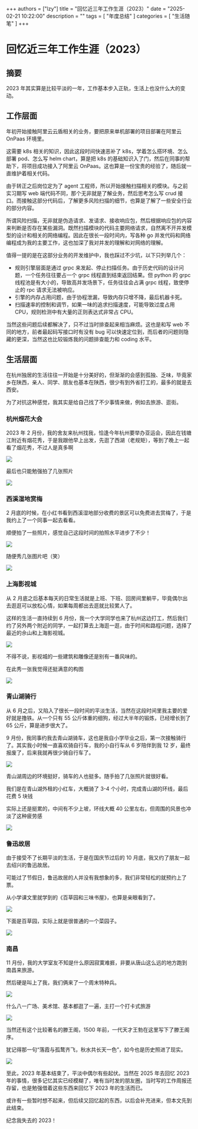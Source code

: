+++
authors = ["lzy"]
title = "回忆近三年工作生涯（2023）"
date = "2025-02-21 10:22:00"
description = ""
tags = [
    "年度总结"
]
categories = [
    "生活随笔"
]
+++

# 回忆近三年工作生涯（2023）

## 摘要

2023 年其实算是比较平淡的一年，工作基本步入正轨，生活上也没什么大的变动。

## 工作层面

年初开始接触阿里云云盾相关的业务，要把原来单机部署的项目部署在阿里云 OnPaas 环境里。

这需要 k8s 相关的知识，因此这段时间快速恶补了 k8s，学着怎么搭环境、怎么部署 pod、怎么写 helm chart，算是把 k8s 的基础知识入了门，然后在同事的帮助下，将项目成功接入了阿里云 OnPaas。这也算是一份宝贵的经验了，随后就一直维护着相关代码。

由于转正之后岗位定为了 agent 工程师，所以开始接触扫描相关的模块。与之前实习期写 web 端代码不同，那个无非就是了解业务，然后思考怎么写 crud 接口。而接触这部分代码后，了解更多风险扫描的细节，也算是了解了一些安全行业的部分内容。

所谓风险扫描，无非就是伪造请求、发请求、接收响应包，然后根据响应包的内容来判断是否存在某些漏洞。既然扫描模块的代码主要网络请求，自然离不开并发模型的设计和相关的网络编程。因此在很长一段时间内，写各种 go 并发代码和网络编程成为我的主要工作，这也加深了我对并发的理解和对网络的理解。

值得一提的是在这部分业务的开发维护中，我也踩过不少坑，以下只列举几个：

- 规则引擎层面是通过 grpc 来发起、停止扫描任务。由于历史代码的设计问题，一个任务往往要占一个 grpc 线程直到结束返回结果。但 python 的 grpc 线程池是有大小的，导致高并发场景下，任务往往会占满 grpc 线程，致使停止的 rpc 请求无法被响应。
- 引擎的内存占用问题，由于协程泄漏，导致内存只增不降，最后机器卡死。
- 扫描速率的控制和调节，如果一味的追求扫描速度，可能导致过度占用 CPU，规则检测中有大量的正则表达式非常占 CPU。

当然这些问题后续都解决了，只不过当时排查起来相当麻烦。这也是和写 web 不同的地方，前者最起码写接口时有没有 bug 可以快速定位到，而后者的问题则隐藏的更深，当然这也比较锻炼我的问题排查能力和 coding 水平。

## 生活层面

在杭州独居的生活往往一开始是十分美好的，但渐渐的会感到孤独、乏味，毕竟家乡在陕西，亲人、同学、朋友也基本在陕西，很少有到外省打工的，最多的就是去西安。

为了对抗这种感觉，我其实是给自己找了不少事情来做，例如去旅游、逛街。

### 杭州烟花大会

2023 年 2 月份，我的舍友来杭州找我，恰逢今年杭州要举办亚运会，因此在钱塘江附近有烟花秀，于是我跟他早上出发，先逛了西湖（老规矩），等到了晚上一起看了烟花秀，不过人是真多啊

![](../static/Eg9ObLHv7oO8UUxLz3gcqRTxnJb.webp)

最后也只能勉强拍了几张照片

![](../static/Nrzlbavylo20dzxNCymcda3Rnlf.webp)

### 西溪湿地赏梅

2 月底的时候，在小红书看到西溪湿地部分收费的景区可以免费进去赏梅了，于是我约上了一个同事一起去看看。

顺便拍了一些照片，感觉自己这段时间的拍照水平进步了不少！

![](../static/NBKibR9ldob9w8xqV3lcphf4nce.webp)

随便秀几张图片吧（笑）

![](../static/P4XjbfSOjo7Qv7xggAWcAUdfnPn.webp)

### 上海影视城

从 2 月底之后基本每天的日常生活就是上班、下班、回房间里躺平，毕竟偶尔出去逛逛可以放松心情，如果每周都出去逛就比较累人了。

这样的生活一直持续到 6 月份，我一个大学同学也来了杭州这边打工，然后我们约了另外两个附近的同学，一起打算去上海逛一逛，由于时间和路程问题，选择了最近的佘山和上海影视城。

![](../static/HKIKbQrTuoYgjPxBBc7cgoq2nIf.webp)

不得不说，影视城的一些建筑和雕像还是别有一番风味的。

在此秀一张我觉得还挺满意的构图

![](../static/ADYzbsQ00ouBB9xDfDGcv2DEnsf.webp)

### 青山湖骑行

从 6 月之后，又陷入了很长一段时间的平淡生活，当然在这段时间里我主要的爱好就是撸铁。从一个只有 55 公斤体重的细狗，经过大半年的锻炼，已经增长到了 65 公斤，算是进步很大了。

9 月份，我同事约我去青山湖骑车，这也是我自小学毕业之后，第一次接触骑行了。其实我小时候一直喜欢骑自行车，我的小自行车从 6 岁陪伴到我 12 岁，最终报废了，后来我就再很少骑自行车了。

![](../static/JpMPb7CKxo2Kb5xzAIKcbfUknfh.webp)

青山湖周边的环境挺好，骑车的人也挺多。随手拍了几张照片就很好看。

我们是在青山湖外租的小红车，大概骑了 3-4 个小时，完成青山湖的环线，最后花费 5 块钱

实际上还是挺累的，中间有不少上坡，环线大概 40 公里左右，但周围的风景也冲淡了这种疲劳感

![](../static/Ro6Sb2AbdoDzhpxEaMSc1V1Fnrh.webp)

### 鲁迅故居

由于接受不了长期平淡的生活，于是在国庆节过后的 10 月底，我又约了朋友一起去绍兴的鲁迅故居。

可能过了节假日，鲁迅故居的人并没有我想象的多，我们非常轻松的就预约上了票。

从小学课文里就学到的《百草园和三味书屋》，也算是亲眼看到了。

![](../static/VSQDbqdMGoOWl0x2opLck7D4ncd.webp)

下面是百草园，实际上就是很普通的一个菜园子。

![](../static/HgY2boLi6osKMIx2vIucP2jmnug.webp)

### 南昌

11 月份，我的大学室友不知是什么原因寂寞难捱，非要从唐山这么远的地方跑到南昌来旅游。

然后硬是叫上了我，我们俩来了一个周末特种兵。

![](../static/DsIwbP8YtoUpPDx1cpocT36nniG.webp)

什么八一广场、美术馆、基本都逛了一遍，主打一个打卡式旅游

![](../static/KiuqbkjRhoUcu7xOjB6c9oTInsA.webp)

当然还有这个比较著名的滕王阁，1500 年前，一代天才王勃在这里写下了滕王阁序。

犹记得那一句“落霞与孤鹜齐飞，秋水共长天一色”，如今也是历史照进了现实。

![](../static/AUv9b4Q1voKkzhxz5OccpJ9cnzc.webp)

至此，2023 年基本结束了，平淡中偶尔有些起伏。当然在 2025 年去回忆 2023 年的事情，很多记忆其实已经模糊了，唯有当时发的朋友圈，当时写的工作周报还存留，也是勉强借着这些东西来回忆下 2023 年的生活而已。

或许有一些暂时想不起来，但后续又回忆起的东西，以后会补充进来，但本文先到此结束。

纪念我失去的 2023！
